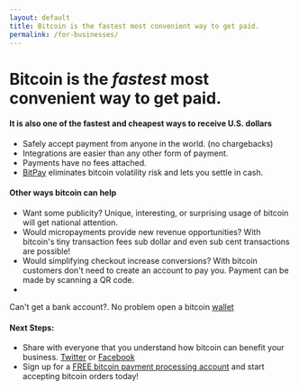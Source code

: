 ```yaml
---
layout: default
title: Bitcoin is the fastest most convenient way to get paid.
permalink: /for-businesses/
---
```


# Bitcoin is the *fastest* most convenient way to get paid.

#### It is also one of the fastest and cheapest ways to receive U.S. dollars <i class="fa fa-money"></i>
 * <i class="fa fa-shield"></i> Safely accept payment from anyone in the world. (no chargebacks)
 * <i class="fa fa-shopping-cart"></i> Integrations are easier than any other form of payment.
 * <i class="fa fa-ban"></i> Payments have no fees attached.
 * <i class="fa fa-money"></i> [BitPay](https://bitpay.com/start) eliminates bitcoin volatility risk and lets you settle in cash.
    
#### Other ways bitcoin can help
		
 * <i class="fa fa-bullhorn"></i> Want some publicity? Unique, interesting, or surprising usage of bitcoin will get national attention.
 * <i class="fa fa-tachometer"></i> Would micropayments provide new revenue opportunities? With bitcoin's tiny transaction fees sub dollar and even sub cent transactions are possible!
 * <i class="fa fa-signal"></i> Would simplifying checkout increase conversions? With bitcoin customers don't need to create an account to pay you. Payment can be made by scanning a QR code.
 * <span class="fa-stack">
  <i class="fa fa-university fa-stack-1x"></i>
  <i class="fa fa-ban fa-stack-2x"></i>
</span> Can't get a bank account?. No problem open a bitcoin [wallet](http://www.blockchain.info)

#### Next Steps:
* <i class="fa fa-share"></i> Share with everyone that you understand how bitcoin can benefit your business. <a href="http://twitter.com/home?status=I+understand+how+%23bitcoin+can+help+my+business%21+Thanks+%40sowhatsbitcoin!"><i class="fa fa-twitter"></i> Twitter</a> or <a href="http://www.facebook.com/sharer.php?u=http://www.sowhatsbitcoin.com"><i class="fa fa-facebook-square"></i> Facebook</a>
* <i class="fa fa-graduation-cap"></i> Sign up for a [FREE bitcoin payment processing account](https://bitpay.com/start) and start accepting bitcoin orders today!